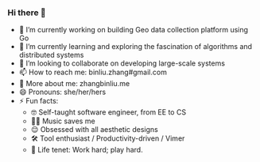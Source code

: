 ### Hi there 👋

- 🔭 I’m currently working on building Geo data collection platform using Go
- 🌱 I’m currently learning and exploring the fascination of algorithms and distributed systems
- 👯 I’m looking to collaborate on developing large-scale systems
- 📫 How to reach me: binliu.zhang#gmail.com
- 🤠 More about me: zhangbinliu.me
- 😄 Pronouns: she/her/hers
- ⚡ Fun facts: 
  - 🤓 Self-taught software engineer, from EE to CS
  - 👩‍🎤 Music saves me
  - 😌 Obsessed with all aesthetic designs
  - 🛠 Tool enthusiast / Productivity-driven / Vimer
  - 💪 Life tenet: Work hard; play hard.

<!--
**cool4zbl/cool4zbl** is a ✨ _special_ ✨ repository because its `README.md` (this file) appears on your GitHub profile.

Here are some ideas to get you started:

- 🔭 I’m currently working on ...
- 🌱 I’m currently learning ...
- 👯 I’m looking to collaborate on ...
- 🤔 I’m looking for help with ...
- 💬 Ask me about ...
- 📫 How to reach me: ...
- 😄 Pronouns: ...
- ⚡ Fun fact: ...
-->
